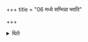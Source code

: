 +++
title = "06 मध्ये सम्भिन्ना भवति"

+++

<details><summary>थिते</summary>

मध्ये सम्भिन्ना भवति ६
</details>
